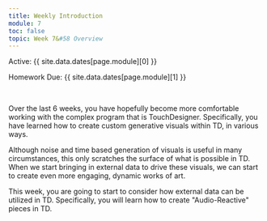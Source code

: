 ```yaml
---
title: Weekly Introduction
module: 7
toc: false
topic: Week 7&#58 Overview
---
```




Active: {{ site.data.dates[page.module][0] }}

Homework Due: {{ site.data.dates[page.module][1] }}

<br />


Over the last 6 weeks, you have hopefully become more comfortable working with the complex program that is TouchDesigner. Specifically, you have learned how to create custom generative visuals within TD, in various ways.

Although noise and time based generation of visuals is useful in many circumstances, this only scratches the surface of what is possible in TD. When we start bringing in external data to drive these visuals, we can start to create even more engaging, dynamic works of art.

This week, you are going to start to consider how external data can be utilized in TD. Specifically, you will learn how to create "Audio-Reactive" pieces in TD. 
